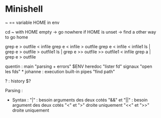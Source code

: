 # Minishell

~ == variable HOME in env

cd ~ with HOME empty -> go nowhere
if HOME is unset -> find a other way to go home

grep e > outfile < infile
grep e < infile > outfile
grep e < infile < infile1
ls | grep e > outfile > outfile1
ls | grep e >> outfile >> outfile1
< infile grep a | grep e > outfile


quentin : main "parsing + errors" $ENV heredoc "lister fd" signaux "open les fds" *
johanne : execution built-in pipes "find path"

? : history $?


Parsing :

- Syntax :
	"|" : besoin arguments des deux cotés
	"&&" et "||" : besoin argument des deux cotés
	"<" et ">" droite uniquement
	"<<" et ">>" droite uniquement